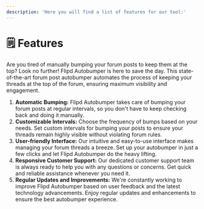 ```yaml
---
description: 'Here you will find a list of features for our tool:'
---
```


# 🗒 Features

Are you tired of manually bumping your forum posts to keep them at the top? Look no further! Flipd Autobumper is here to save the day. This state-of-the-art forum post autobumper automates the process of keeping your threads at the top of the forum, ensuring maximum visibility and engagement.

1. **Automatic Bumping:** Flipd Autobumper takes care of bumping your forum posts at regular intervals, so you don't have to keep checking back and doing it manually.
2. **Customizable Intervals:** Choose the frequency of bumps based on your needs. Set custom intervals for bumping your posts to ensure your threads remain highly visible without violating forum rules.
3. **User-friendly Interface:** Our intuitive and easy-to-use interface makes managing your forum threads a breeze. Set up your autobumper in just a few clicks and let Flipd Autobumper do the heavy lifting.
4. **Responsive Customer Support:** Our dedicated customer support team is always ready to help you with any questions or concerns. Get quick and reliable assistance whenever you need it.
5. **Regular Updates and Improvements:** We're constantly working to improve Flipd Autobumper based on user feedback and the latest technology advancements. Enjoy regular updates and enhancements to ensure the best autobumper experience.
